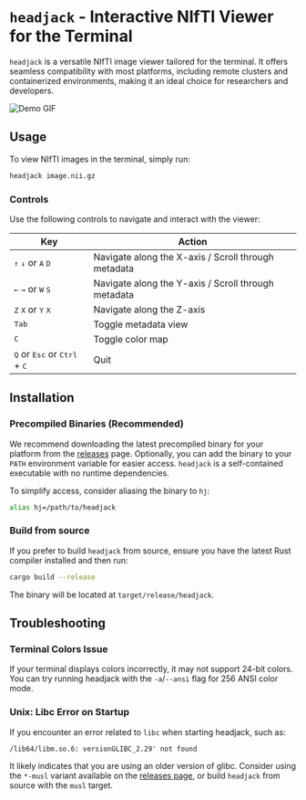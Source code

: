 # `headjack` - Interactive NIfTI Viewer for the Terminal

`headjack` is a versatile NIfTI image viewer tailored for the terminal. It offers seamless compatibility with most platforms, including remote clusters and containerized environments, making it an ideal choice for researchers and developers.

![Demo GIF](https://github.com/cmi-dair/headjack/assets/33600480/d92a1549-d975-4099-8a51-0e3d99af246a)

## Usage

To view NIfTI images in the terminal, simply run:

```sh
headjack image.nii.gz
```

### Controls

Use the following controls to navigate and interact with the viewer:

| Key | Action |
| --- | --- |
| <kbd>&uarr;</kbd> <kbd>&darr;</kbd> or <kbd>A</kbd> <kbd>D</kbd> | Navigate along the X-axis / Scroll through metadata |
| <kbd>&larr;</kbd> <kbd>&rarr;</kbd> or <kbd>W</kbd> <kbd>S</kbd> | Navigate along the Y-axis / Scroll through metadata |
| <kbd>Z</kbd> <kbd>X</kbd> or <kbd>Y</kbd> <kbd>X</kbd> | Navigate along the Z-axis |
| <kbd>Tab</kbd> | Toggle metadata view |
| <kbd>C</kbd> | Toggle color map |
| <kbd>Q</kbd> or <kbd>Esc</kbd> or <kbd>Ctrl</kbd> + <kbd>C</kbd>  | Quit |

## Installation

### Precompiled Binaries (Recommended)

We recommend downloading the latest precompiled binary for your platform from the [releases](https://github.com/cmi-dair/headjack/releases) page. Optionally, you can add the binary to your `PATH` environment variable for easier access. `headjack` is a self-contained executable with no runtime dependencies.

To simplify access, consider aliasing the binary to `hj`:

```sh
alias hj=/path/to/headjack
```


### Build from source

If you prefer to build `headjack` from source, ensure you have the latest Rust compiler installed and then run:

```sh
cargo build --release
```

The binary will be located at `target/release/headjack`.

## Troubleshooting

### Terminal Colors Issue

If your terminal displays colors incorrectly, it may not support 24-bit colors. You can try running headjack with the `-a`/`--ansi` flag for 256 ANSI color mode.

### Unix: Libc Error on Startup

If you encounter an error related to `libc` when starting headjack, such as:

```
/lib64/libm.so.6: versionGLIBC_2.29' not found
```

It likely indicates that you are using an older version of glibc. Consider using the `*-musl`  variant available on the [releases page](https://github.com/cmi-dair/headjack/releases), or build `headjack` from source with the `musl` target.
